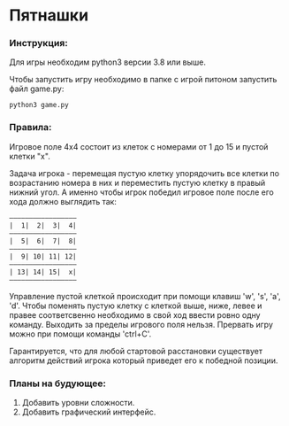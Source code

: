 # Пятнашки

### Инструкция:

Для игры необходим python3 версии 3.8 или выше. 

Чтобы запустить игру необходимо в папке с игрой питоном запустить файл game.py:
```
python3 game.py
```
### Правила:
Игровое поле 4x4 состоит из клеток с номерами от 1 до 15 и пустой клетки "x". 

Задача игрока - перемещая пустую клетку упорядочить все клетки по возрастанию номера в них
и переместить пустую клетку в правый нижний угол. А именно чтобы игрок победил
игровое поле после его хода должно выглядить так:
```
—————————————————
|  1|  2|  3|  4|
—————————————————
|  5|  6|  7|  8|
—————————————————
|  9| 10| 11| 12|
—————————————————
| 13| 14| 15|  x|
—————————————————
```
Управление пустой клеткой происходит при помощи клавиш 'w', 's', 'a', 'd'.
Чтобы поменять пустую клетку с клеткой выше, ниже, левее и правее соответсвенно необходимо в свой ход ввести ровно одну команду.
Выходить за пределы игрового поля нельзя.
Прервать игру можно при помощи команды 'ctrl+C'.

Гарантируется, что для любой стартовой расстановки существует алгоритм действий игрока который приведет его к победной позиции.

### Планы на будующее:
1) Добавить уровни сложности.
2) Добавить графический интерфейс. 
